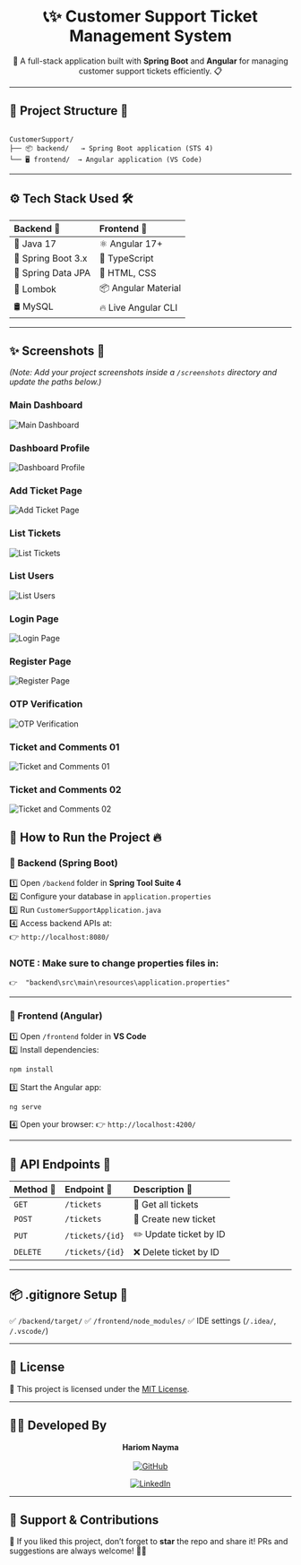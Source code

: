 <h1 align="center">📞✨ Customer Support Ticket Management System</h1>

<p align="center">
  🚀 A full-stack application built with <b>Spring Boot</b> and <b>Angular</b> for managing customer support tickets efficiently. 📋
</p>

---

## 📂 Project Structure 📁

```

CustomerSupport/
├── 📦 backend/   → Spring Boot application (STS 4)
└── 🖥️ frontend/  → Angular application (VS Code)

````

---

## ⚙️ Tech Stack Used 🛠️

| Backend 📡 | Frontend 🎨 |
|:------------|:---------------|
| 🐳 Java 17 | ⚛️ Angular 17+ |
| 🌱 Spring Boot 3.x | 📜 TypeScript |
| 💾 Spring Data JPA | 🎨 HTML, CSS |
| 📝 Lombok | 📦 Angular Material |
| 🛢️ MySQL | 🔥 Live Angular CLI |

---

## ✨ Screenshots 📸

_(Note: Add your project screenshots inside a `/screenshots` directory and update the paths below.)_
### Main Dashboard
![Main Dashboard](/screenshots/home.png)

### Dashboard Profile
![Dashboard Profile](/screenshots/dashboard-profile.png)

### Add Ticket Page
![Add Ticket Page](/screenshots/add-ticket-page.png)

### List Tickets
![List Tickets](/screenshots/list-tickets.png)

### List Users
![List Users](/screenshots/list-users.png)

### Login Page
![Login Page](/screenshots/login-page.png)

### Register Page
![Register Page](/screenshots/register-page.png)

### OTP Verification
![OTP Verification](/screenshots/otp-verification.png)

### Ticket and Comments 01
![Ticket and Comments 01](/screenshots/ticketandcomments01.png)

### Ticket and Comments 02
![Ticket and Comments 02](/screenshots/ticketandcomments02.png)

## 🚀 How to Run the Project 🔥

### 🔸 Backend (Spring Boot)

1️⃣ Open `/backend` folder in **Spring Tool Suite 4**  
2️⃣ Configure your database in `application.properties`  
3️⃣ Run `CustomerSupportApplication.java`  
4️⃣ Access backend APIs at:  
   👉 `http://localhost:8080/`

### NOTE : Make sure to change properties files in:
    👉  "backend\src\main\resources\application.properties"
---

### 🔸 Frontend (Angular)

1️⃣ Open `/frontend` folder in **VS Code**  
2️⃣ Install dependencies:
```bash
npm install
````

3️⃣ Start the Angular app:

```bash
ng serve
```

4️⃣ Open your browser:
👉 `http://localhost:4200/`

---

## 📡 API Endpoints 🔌

| Method 🔧 | Endpoint 🔗     | Description 📝         |
| :-------- | :-------------- | :--------------------- |
| `GET`     | `/tickets`      | 📑 Get all tickets     |
| `POST`    | `/tickets`      | 📝 Create new ticket   |
| `PUT`     | `/tickets/{id}` | ✏️ Update ticket by ID |
| `DELETE`  | `/tickets/{id}` | ❌ Delete ticket by ID  |

---

## 📦 .gitignore Setup 🧹

✅ `/backend/target/`
✅ `/frontend/node_modules/`
✅ IDE settings (`/.idea/`, `/.vscode/`)

---

## 📃 License

📝 This project is licensed under the [MIT License](LICENSE).

---

## 👨‍💻 Developed By

<p align="center">
  <b>Hariom Nayma</b><br><br>
  <a href="https://github.com/hariom-nayma">
    <img src="https://img.shields.io/badge/GitHub-hariom--nayma-181717?style=for-the-badge&logo=github" alt="GitHub">
  </a>
</p>

<p align="center">
  <a href="https://www.linkedin.com/in/hariomnayma/">
    <img src="https://img.shields.io/badge/LinkedIn-hariom--nayma-0077B5?style=for-the-badge&logo=linkedin" alt="LinkedIn">
  </a>
</p>



---

## 💖 Support & Contributions

🌟 If you liked this project, don’t forget to **star** the repo and share it!
PRs and suggestions are always welcome! 🤝✨
